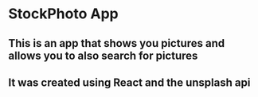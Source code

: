 # StockPhoto App

## This is an app that shows you pictures and allows you to also search for pictures

## It was created using React and the unsplash api
